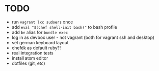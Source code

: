 
# TODO

 * run `vagrant lxc sudoers` once
 * add `eval "$(chef shell-init bash)"` to bash profile
 * add `be` alias for `bundle exec`
 * log in as devbox user - not vagrant (both for vagrant ssh and desktop)
 * set german keyboard layout
 * chefdk as default ruby?!
 * real integration tests
 * install atom editor
 * dotfiles (git, etc)
